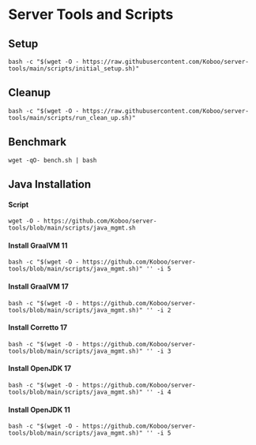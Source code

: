# Server Tools and Scripts


## Setup

`bash -c "$(wget -O - https://raw.githubusercontent.com/Koboo/server-tools/main/scripts/initial_setup.sh)"`

## Cleanup 

`bash -c "$(wget -O - https://raw.githubusercontent.com/Koboo/server-tools/main/scripts/run_clean_up.sh)"`

## Benchmark

`wget -qO- bench.sh | bash`

## Java Installation

#### Script

`wget -O - https://github.com/Koboo/server-tools/blob/main/scripts/java_mgmt.sh`

#### Install GraalVM 11

`bash -c "$(wget -O - https://github.com/Koboo/server-tools/blob/main/scripts/java_mgmt.sh)" '' -i 5`

#### Install GraalVM 17

`bash -c "$(wget -O - https://github.com/Koboo/server-tools/blob/main/scripts/java_mgmt.sh)" '' -i 2`

#### Install Corretto 17

`bash -c "$(wget -O - https://github.com/Koboo/server-tools/blob/main/scripts/java_mgmt.sh)" '' -i 3`

#### Install OpenJDK 17

`bash -c "$(wget -O - https://github.com/Koboo/server-tools/blob/main/scripts/java_mgmt.sh)" '' -i 4`

#### Install OpenJDK 11

`bash -c "$(wget -O - https://github.com/Koboo/server-tools/blob/main/scripts/java_mgmt.sh)" '' -i 5`
